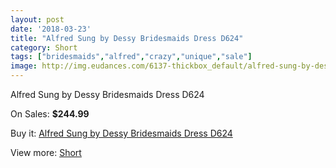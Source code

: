 ```yaml
---
layout: post
date: '2018-03-23'
title: "Alfred Sung by Dessy Bridesmaids Dress D624"
category: Short
tags: ["bridesmaids","alfred","crazy","unique","sale"]
image: http://img.eudances.com/6137-thickbox_default/alfred-sung-by-dessy-bridesmaids-dress-d624.jpg
---
```

Alfred Sung by Dessy Bridesmaids Dress D624

On Sales: **$244.99**
<a href="https://www.eudances.com/en/short/2193-alfred-sung-by-dessy-bridesmaids-dress-d624.html"><amp-img layout="responsive" width="600" height="600" src="//img.eudances.com/6137-thickbox_default/alfred-sung-by-dessy-bridesmaids-dress-d624.jpg" alt="Alfred Sung by Dessy Bridesmaids Dress D624 0" /></a>
<a href="https://www.eudances.com/en/short/2193-alfred-sung-by-dessy-bridesmaids-dress-d624.html"><amp-img layout="responsive" width="600" height="600" src="//img.eudances.com/6138-thickbox_default/alfred-sung-by-dessy-bridesmaids-dress-d624.jpg" alt="Alfred Sung by Dessy Bridesmaids Dress D624 1" /></a>

Buy it: [Alfred Sung by Dessy Bridesmaids Dress D624](https://www.eudances.com/en/short/2193-alfred-sung-by-dessy-bridesmaids-dress-d624.html "Alfred Sung by Dessy Bridesmaids Dress D624")

View more: [Short](https://www.eudances.com/en/25-short "Short")